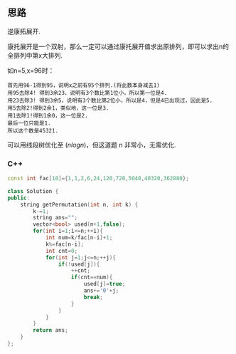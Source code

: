 ## 思路

逆康拓展开. 

康托展开是一个双射，那么一定可以通过康托展开值求出原排列，即可以求出n的全排列中第x大排列.

如n=5,x=96时：

```
首先用96-1得到95，说明x之前有95个排列.(将此数本身减去1)
用95去除4! 得到3余23，说明有3个数比第1位小，所以第一位是4.
用23去除3! 得到3余5，说明有3个数比第2位小，所以是4，但是4已出现过，因此是5.
用5去除2!得到2余1，类似地，这一位是3.
用1去除1!得到1余0，这一位是2.
最后一位只能是1.
所以这个数是45321.
```

可以用线段树优化至 $(nlogn)$，但这道题 n 非常小，无需优化.

### C++

```c++
const int fac[10]={1,1,2,6,24,120,720,5040,40320,362880};

class Solution {
public:
    string getPermutation(int n, int k) {
        k-=1;
        string ans="";
        vector<bool> used(n+1,false);
        for(int i=1;i<=n;++i){
            int num=k/fac[n-i]+1;
            k%=fac[n-i];
            int cnt=0;
            for(int j=1;j<=n;++j){
                if(!used[j]){
                    ++cnt;
                    if(cnt==num){
                        used[j]=true;
                        ans+='0'+j;
                        break;
                    }
                }
            }
        }
        return ans;
    }
};
```


